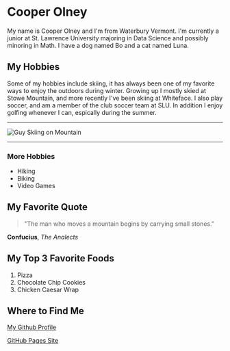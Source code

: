 # Cooper Olney

My name is Cooper Olney and I'm from Waterbury Vermont. I'm currently a junior at St. Lawrence University majoring in Data Science and possibly minoring in Math.
I have a dog named Bo and a cat named Luna.

## My Hobbies

Some of my hobbies include skiing, it has always been one of my favorite ways to enjoy the outdoors during winter. 
Growing up I mostly skied at Stowe Mountain, and more recently I've been skiing at Whiteface.
I also play soccer, and am a member of the club soccer team at SLU. In addition I enjoy golfing whenever I can, espically during the summer.

---

![Guy Skiing on Mountain](https://unsplash.com/photos/man-ice-skiing-on-hill-pmfJcN7RGiw)

---

### More Hobbies
- Hiking
- Biking
- Video Games

## My Favorite Quote

> "The man who moves a mountain begins by carrying small stones."

**Confucius**, *The Analects* 

## My Top 3 Favorite Foods

1. Pizza
2. Chocolate Chip Cookies
3. Chicken Caesar Wrap

## Where to Find Me

[My Github Profile](https://github.com/cooperolney)

[GitHub Pages Site](https://cooperolney.github.io/cs3017-f25/about)






